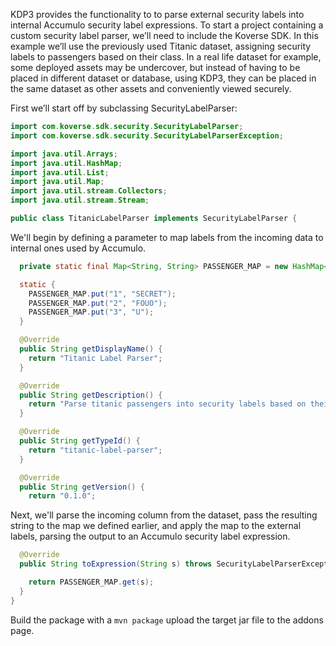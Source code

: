 KDP3 provides the functionality to  to parse external security labels into internal Accumulo security label expressions. 
To start a project containing a custom security label parser, we’ll need to include the Koverse SDK.
In this example we’ll use the previously used Titanic dataset, assigning security labels to passengers based on their class. In a real life dataset for example, some deployed assets may be undercover, but instead of having to be placed in different dataset or database, using KDP3, they can be placed in the same dataset as other assets and conveniently viewed securely.

First we’ll start off by subclassing SecurityLabelParser:

```java
import com.koverse.sdk.security.SecurityLabelParser;
import com.koverse.sdk.security.SecurityLabelParserException;

import java.util.Arrays;
import java.util.HashMap;
import java.util.List;
import java.util.Map;
import java.util.stream.Collectors;
import java.util.stream.Stream;

public class TitanicLabelParser implements SecurityLabelParser {
```

We'll begin by defining a parameter to map labels from the incoming data to internal ones used by Accumulo. 

```java
  private static final Map<String, String> PASSENGER_MAP = new HashMap<>();

  static {
    PASSENGER_MAP.put("1", "SECRET");
    PASSENGER_MAP.put("2", "FOUO");
    PASSENGER_MAP.put("3", "U");
  }

  @Override
  public String getDisplayName() {
    return "Titanic Label Parser";
  }

  @Override
  public String getDescription() {
    return "Parse titanic passengers into security labels based on their class";
  }

  @Override
  public String getTypeId() {
    return "titanic-label-parser";
  }

  @Override
  public String getVersion() {
    return "0.1.0";
  ```

Next, we'll parse the incoming column from the dataset, pass the resulting string to the map we defined earlier, and apply the map to the external labels, parsing the output to an Accumulo security label expression.

```java
  @Override
  public String toExpression(String s) throws SecurityLabelParserException {

    return PASSENGER_MAP.get(s);
  }
}
```

Build the package with a `mvn package` upload the target jar file to the addons page.